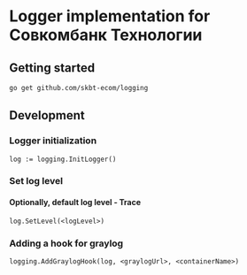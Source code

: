 # Logger implementation for Совкомбанк Технологии

## Getting started
```bash
go get github.com/skbt-ecom/logging
```
## Development

### Logger initialization

```
log := logging.InitLogger()
```

### Set log level
#### Optionally, default log level - Trace
```
log.SetLevel(<logLevel>)
```

### Adding a hook for graylog
```
logging.AddGraylogHook(log, <graylogUrl>, <containerName>)
```
